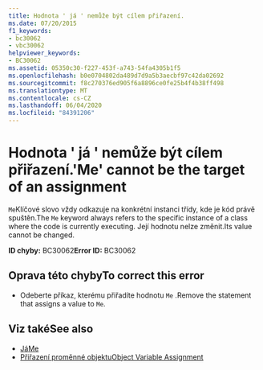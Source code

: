 ```yaml
---
title: Hodnota ' já ' nemůže být cílem přiřazení.
ms.date: 07/20/2015
f1_keywords:
- bc30062
- vbc30062
helpviewer_keywords:
- BC30062
ms.assetid: 05350c30-f227-453f-a743-54fa4305b1f5
ms.openlocfilehash: b0e0704802da489d7d9a5b3aecbf97c42da02692
ms.sourcegitcommit: f8c270376ed905f6a8896ce0fe25b4f4b38ff498
ms.translationtype: MT
ms.contentlocale: cs-CZ
ms.lasthandoff: 06/04/2020
ms.locfileid: "84391206"
---
```

# <a name="me-cannot-be-the-target-of-an-assignment"></a><span data-ttu-id="1cb8c-102">Hodnota ' já ' nemůže být cílem přiřazení.</span><span class="sxs-lookup"><span data-stu-id="1cb8c-102">'Me' cannot be the target of an assignment</span></span>
<span data-ttu-id="1cb8c-103">`Me`Klíčové slovo vždy odkazuje na konkrétní instanci třídy, kde je kód právě spuštěn.</span><span class="sxs-lookup"><span data-stu-id="1cb8c-103">The `Me` keyword always refers to the specific instance of a class where the code is currently executing.</span></span> <span data-ttu-id="1cb8c-104">Její hodnotu nelze změnit.</span><span class="sxs-lookup"><span data-stu-id="1cb8c-104">Its value cannot be changed.</span></span>  
  
 <span data-ttu-id="1cb8c-105">**ID chyby:** BC30062</span><span class="sxs-lookup"><span data-stu-id="1cb8c-105">**Error ID:** BC30062</span></span>  
  
## <a name="to-correct-this-error"></a><span data-ttu-id="1cb8c-106">Oprava této chyby</span><span class="sxs-lookup"><span data-stu-id="1cb8c-106">To correct this error</span></span>  
  
- <span data-ttu-id="1cb8c-107">Odeberte příkaz, kterému přiřadíte hodnotu `Me` .</span><span class="sxs-lookup"><span data-stu-id="1cb8c-107">Remove the statement that assigns a value to `Me`.</span></span>  
  
## <a name="see-also"></a><span data-ttu-id="1cb8c-108">Viz také</span><span class="sxs-lookup"><span data-stu-id="1cb8c-108">See also</span></span>

- [<span data-ttu-id="1cb8c-109">Já</span><span class="sxs-lookup"><span data-stu-id="1cb8c-109">Me</span></span>](../programming-guide/program-structure/me-my-mybase-and-myclass.md#me)
- [<span data-ttu-id="1cb8c-110">Přiřazení proměnné objektu</span><span class="sxs-lookup"><span data-stu-id="1cb8c-110">Object Variable Assignment</span></span>](../programming-guide/language-features/variables/object-variable-assignment.md)
